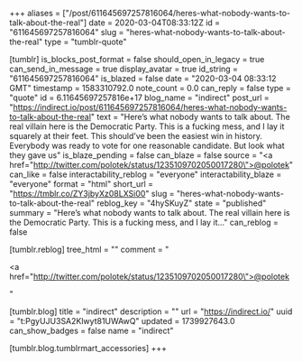 +++
aliases = ["/post/611645697257816064/heres-what-nobody-wants-to-talk-about-the-real"]
date = 2020-03-04T08:33:12Z
id = "611645697257816064"
slug = "heres-what-nobody-wants-to-talk-about-the-real"
type = "tumblr-quote"

[tumblr]
is_blocks_post_format = false
should_open_in_legacy = true
can_send_in_message = true
display_avatar = true
id_string = "611645697257816064"
is_blazed = false
date = "2020-03-04 08:33:12 GMT"
timestamp = 1583310792.0
note_count = 0.0
can_reply = false
type = "quote"
id = 6.11645697257816e+17
blog_name = "indirect"
post_url = "https://indirect.io/post/611645697257816064/heres-what-nobody-wants-to-talk-about-the-real"
text = "Here’s what nobody wants to talk about. The real villain here is the Democratic Party. This is a fucking mess, and I lay it squarely at their feet. This should’ve been the easiest win in history. Everybody was ready to vote for one reasonable candidate. But look what they gave us"
is_blaze_pending = false
can_blaze = false
source = "<a href=\"http://twitter.com/polotek/status/1235109702050017280\">@polotek</a>"
can_like = false
interactability_reblog = "everyone"
interactability_blaze = "everyone"
format = "html"
short_url = "https://tmblr.co/ZY3jbyXz08LXSi00"
slug = "heres-what-nobody-wants-to-talk-about-the-real"
reblog_key = "4hySKuyZ"
state = "published"
summary = "Here’s what nobody wants to talk about. The real villain here is the Democratic Party. This is a fucking mess, and I lay it..."
can_reblog = false

[tumblr.reblog]
tree_html = ""
comment = "<p><a href=\"http://twitter.com/polotek/status/1235109702050017280\">@polotek</a></p>"

[tumblr.blog]
title = "indirect"
description = ""
url = "https://indirect.io/"
uuid = "t:PgyUJU3SA2Klwyt81UWAwQ"
updated = 1739927643.0
can_show_badges = false
name = "indirect"

[tumblr.blog.tumblrmart_accessories]
+++
